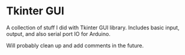 # Tkinter GUI
 A collection of stuff I did with Tkinter GUI library. Includes basic input, output, and also serial port IO for Arduino.
 
 Will probably clean up and add comments in the future.
